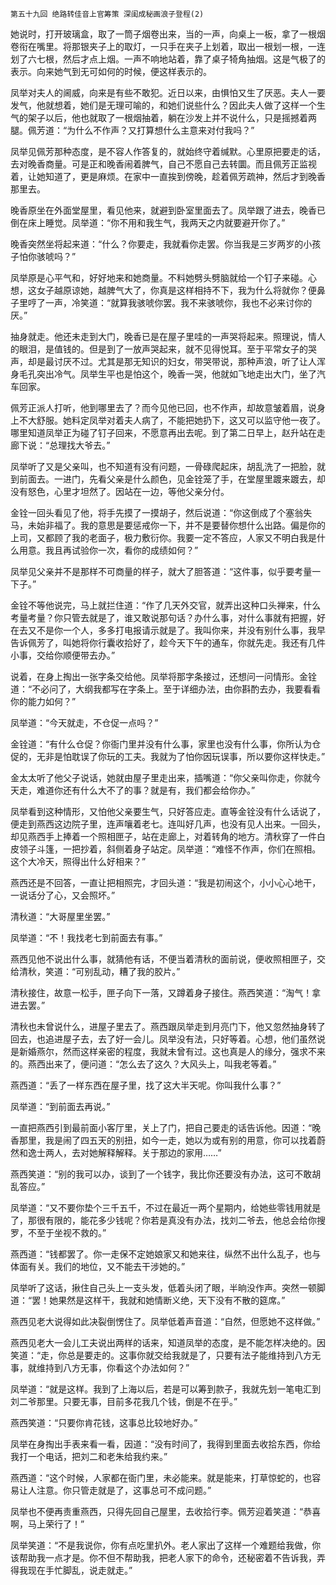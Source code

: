     第五十九回 绝路转佳音上官筹策 深闺成秘画浪子登程(2) 

   她说时，打开玻璃盒，取了一筒子烟卷出来，当的一声，向桌上一板，拿了一根烟卷衔在嘴里。将那银夹子上的取灯，一只手在夹子上划着，取出一根划一根，一连划了六七根，然后才点上烟。一声不响地站着，靠了桌子犄角抽烟。这是气极了的表示。向来她气到无可如何的时候，便这样表示的。

   凤举对夫人的阃威，向来是有些不敢犯。近日以来，由惧怕又生了厌恶。夫人一要发气，他就想着，她们是无理可喻的，和她们说些什么？因此夫人做了这样一个生气的架子以后，他也就取了一根烟抽着，躺在沙发上并不说什么，只是摇撼着两腿。佩芳道：“为什么不作声？又打算想什么主意来对付我吗？”

   凤举见佩芳那种态度，是不容人作答复的，就始终守着缄默。心里原把要走的话，去对晚香商量。可是正和晚香闹着脾气，自己不愿自己去转圜。而且佩芳正监视着，让她知道了，更是麻烦。在家中一直挨到傍晚，趁着佩芳疏神，然后才到晚香那里去。

   晚香原坐在外面堂屋里，看见他来，就避到卧室里面去了。凤举跟了进去，晚香已倒在床上睡觉。凤举道：“你不用和我生气，我两天之内就要避开你了。”

   晚香突然坐将起来道：“什么？你要走，我就看你走罢。你当我是三岁两岁的小孩子怕你骇唬吗？”

   凤举原是心平气和，好好地来和她商量。不料她劈头劈脑就给一个钉子来碰。心想，这女子越原谅她，越脾气大了，你真是这样相持不下，我为什么将就你？便鼻子里哼了一声，冷笑道：“就算我骇唬你罢。我不来骇唬你，我也不必来讨你的厌。”

   抽身就走。他还未走到大门，晚香已是在屋子里哇的一声哭将起来。照理说，情人的眼泪，是值钱的。但是到了一放声哭起来，就不见得悦耳。至于平常女子的哭声，却是最讨厌不过。尤其是那无知识的妇女，带哭带说，那种声浪，听了让人浑身毛孔突出冷气。凤举生平也是怕这个，晚香一哭，他就如飞地走出大门，坐了汽车回家。

   佩芳正派人打听，他到哪里去了？而今见他已回，也不作声，却故意皱着眉，说身上不大舒服。她料定凤举对着夫人病了，不能把她扔下，这又可以监守他一夜了。哪里知道凤举正为碰了钉子回来，不愿意再出去呢。到了第二日早上，赵升站在走廊下说：“总理找大爷去。”

   凤举听了又是父亲叫，也不知道有没有问题，一骨碌爬起床，胡乱洗了一把脸，就到前面去。一进门，先看父亲是什么颜色，见金铨笼了手，在堂屋里踱来踱去，却没有怒色，心里才坦然了。因站在一边，等他父亲分付。

   金铨一回头看见了他，将手先摸了一摸胡子，然后说道：“你这倒成了个塞翁失马，未始非福了。我的意思是要惩戒你一下，并不是要替你想什么出路。偏是你的上司，又都顾了我的老面子，极力敷衍你。我要一定不答应，人家又不明白我是什么用意。我且再试验你一次，看你的成绩如何？”

   凤举见父亲并不是那样不可商量的样子，就大了胆答道：“这件事，似乎要考量一下子。”

   金铨不等他说完，马上就拦住道：“作了几天外交官，就弄出这种口头禅来，什么考量考量？你只管去就是了，谁又敢说那句话？办什么事，对什么事就有把握，好在去又不是你一个人，多多打电报请示就是了。我叫你来，并没有别什么事，我早告诉佩芳了，叫她将你行囊收拾好了，趁今天下午的通车，你就先走。我还有几件小事，交给你顺便带去办。”

   说着，在身上掏出一张字条交给他。凤举将那字条接过，还想问一问情形。金铨道：“不必问了，大纲我都写在字条上。至于详细办法，由你斟酌去办，我要看看你的能力如何？”

   凤举道：“今天就走，不仓促一点吗？”

   金铨道：“有什么仓促？你衙门里并没有什么事，家里也没有什么事，你所认为仓促的，无非是怕耽误了你玩的工夫。我就为了怕你因玩误事，所以要你这样快走。”

   金太太听了他父子说话，她就由屋子里走出来，插嘴道：“你父亲叫你走，你就今天走，难道你还有什么大不了的事？就是有，我们都会给你办。”

   凤举看到这种情形，又怕他父亲要生气，只好答应走。直等金铨没有什么话说了，便走到燕西这边院子里，连声嚷着老七。连叫好几声，也没有见人出来。一回头，却见燕西手上捧着一个照相匣子，站在走廊上，对着转角的地方。清秋穿了一件白皮领子斗篷，一把抄着，斜侧着身子站定。凤举道：“难怪不作声，你们在照相。这个大冷天，照得出什么好相来？”

   燕西还是不回答，一直让把相照完，才回头道：“我是初闹这个，小小心心地干，一说话分了心，又会照坏。”

   清秋道：“大哥屋里坐罢。”

   凤举道：“不！我找老七到前面去有事。”

   燕西见他不说出什么事，就猜他有话，不便当着清秋的面前说，便收照相匣子，交给清秋，笑道：“可别乱动，糟了我的胶片。”

   清秋接住，故意一松手，匣子向下一落，又蹲着身子接住。燕西笑道：“淘气！拿进去罢。”

   清秋也未曾说什么，进屋子里去了。燕西跟凤举走到月亮门下，他又忽然抽身转了回去，也追进屋子去，去了好一会儿。凤举没有法，只好等着。心想，他们虽然说是新婚燕尔，然而这样亲密的程度，我就未曾有过。这也真是人的缘分，强求不来的。燕西出来了，便问道：“怎么去了这久？大风头上，叫我老等着。”

   燕西道：“丢了一样东西在屋子里，找了这大半天呢。你叫我什么事？”

   凤举道：“到前面去再说。”

   一直把燕西引到最前面小客厅里，关上了门，把自己要走的话告诉他。因道：“晚香那里，我是闹了四五天的别扭，如今一走，她以为或有别的用意，你可以找着蔚然和逸士两人，去对她解释解释。关于那边的家用……”

   燕西笑道：“别的我可以办，谈到了一个钱字，我比你还要没有办法，这可不敢胡乱答应。”

   凤举道：“又不要你垫个三千五千，不过在最近一两个星期内，给她些零钱用就是了，那很有限的，能花多少钱呢？你若是真没有办法，找刘二爷去，他总会给你搜罗，不至于坐视不救的。”

   燕西道：“钱都罢了。你一走保不定她娘家又和她来往，纵然不出什么乱子，也与体面有关。我们的地位，又不能去干涉她的。”

   凤举听了这话，揪住自己头上一支头发，低着头闭了眼，半晌没作声。突然一顿脚道：“罢！她果然是这样干，我就和她情断义绝，天下没有不散的筵席。”

   燕西见老大说得如此决裂倒愣住了。凤举低着声音道：“自然，但愿她不这样做。”

   燕西见老大一会儿工夫说出两样的话来，知道凤举的态度，是不能怎样决绝的。因笑道：“走，你总是要走的。这事你就交给我就是了，只要有法子能维持到八方无事，就维持到八方无事，你看这个办法如何？”

   凤举道：“就是这样。我到了上海以后，若是可以筹到款子，我就先划一笔电汇到刘二爷那里。只要无事，目前多花我几个钱，倒是不在乎。”

   燕西笑道：“只要你肯花钱，这事总比较地好办。”

   凤举在身掏出手表来看一看，因道：“没有时间了，我得到里面去收拾东西，你给我打一个电话，把刘二和老朱给我约来。”

   燕西道：“这个时候，人家都在衙门里，未必能来。就是能来，打草惊蛇的，也容易让人注意。你只管走就是了，这事总可不成问题。”

   凤举也不便再责重燕西，只得先回自己屋里，去收拾行李。佩芳迎着笑道：“恭喜啊，马上荣行了！”

   凤举笑道：“不是我说你，你有点吃里扒外。老人家出了这样一个难题给我做，你该帮助我一点才是。你不但不帮助我，把老人家下的命令，还秘密着不告诉我，弄得我现在手忙脚乱，说走就走。”

